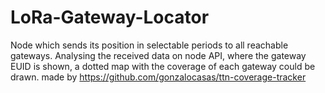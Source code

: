 # LoRa-Gateway-Locator
Node which sends its position in selectable periods to all reachable gateways.
Analysing the received data on node API, where the gateway EUID is shown, 
a dotted map with the coverage of each gateway could be drawn.
made by https://github.com/gonzalocasas/ttn-coverage-tracker

